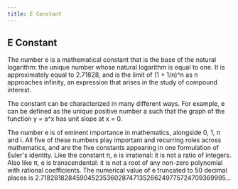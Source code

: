 ```yaml
---
title: E Constant
---
```

## E Constant

The number e is a mathematical constant that is the base of the natural logarithm: the unique number whose natural logarithm is equal to one. It is approximately equal to 2.71828, and is the limit of (1 + 1/n)^n as n approaches infinity, an expression that arises in the study of compound interest.

The constant can be characterized in many different ways. For example, e can be defined as the unique positive number a such that the graph of the function y = a^x has unit slope at x = 0.

The number e is of eminent importance in mathematics, alongside 0, 1, π and i. All five of these numbers play important and recurring roles across mathematics, and are the five constants appearing in one formulation of Euler's identity. Like the constant π, e is irrational: it is not a ratio of integers. Also like π, e is transcendental: it is not a root of any non-zero polynomial with rational coefficients. The numerical value of e truncated to 50 decimal places is
2.71828182845904523536028747135266249775724709369995...



